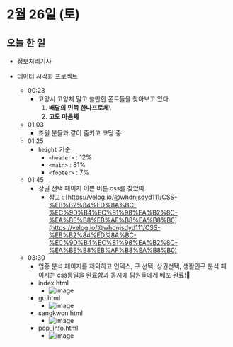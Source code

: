 # 2월 26일 (토)

## 오늘 한 일

* 정보처리기사

* 데이터 시각화 프로젝트
  * 00:23
    * 고양시 고양체 말고 쓸만한 폰트들을 찾아보고 있다.
      1. **배달의 민족 한나프로체**\
      2. **고도 마음체**
  * 01:03
    * 조원 분들과 같이 줌키고 코딩 중
  * 01:25
    * `height` 기준
      * `<header>` : 12%
      * `<main>` : 81%
      * `<footer>` : 7%
  * 01:45
    * 상권 선택 페이지 이쁜 버튼 css를 찾았따.
      * 참고 : [https://velog.io/@whdnjsdyd111/CSS-%EB%B2%84%ED%8A%BC-%EC%9D%B4%EC%81%98%EA%B2%8C-%EA%BE%B8%EB%AF%B8%EA%B8%B0](https://velog.io/@whdnjsdyd111/CSS-%EB%B2%84%ED%8A%BC-%EC%9D%B4%EC%81%98%EA%B2%8C-%EA%BE%B8%EB%AF%B8%EA%B8%B0)
  * 03:30
    * 업종 분석 페이지를 제외하고 인덱스, 구 선택, 상권선택, 생활인구 분석 페이지는 css통일을 완료함과 동시에 팀원들에게 배포 완료!💙
    * index.html
      * ![image](https://user-images.githubusercontent.com/75322297/155768894-ee491a6f-fc21-42aa-a3ae-6289e147aaa4.png)
    * gu.html
      * ![image](https://user-images.githubusercontent.com/75322297/155769029-8a18606c-2859-47a6-993d-f0ee7598dba7.png)
    * sangkwon.html
      * ![image](https://user-images.githubusercontent.com/75322297/155769157-72b023ec-fb38-4b62-baef-f3fa78109f66.png)
    * pop_info.html
      * ![image](https://user-images.githubusercontent.com/75322297/155769228-720dfdca-21b3-4208-a43a-dcc8faa4f348.png)